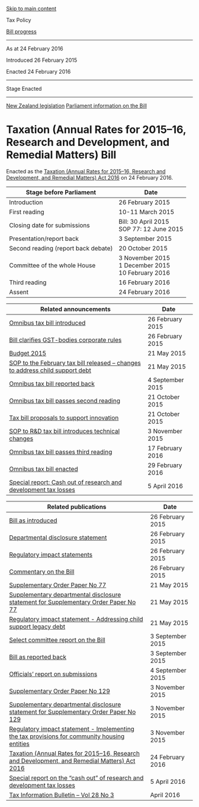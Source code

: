 [Skip to main content](#main-content-tp)

Tax Policy

[Bill progress](/bills)

* * *

As at 24 February 2016

Introduced 26 February 2015

Enacted 24 February 2016

* * *

Stage Enacted

* * *

[New Zealand legislation](https://legislation.govt.nz/bill/government/2015/0007/latest/versions.aspx)
[Parliament information on the Bill](https://www.parliament.nz/en/pb/bills-and-laws/bills-proposed-laws/document/00DBHOH_BILL62315_1/taxation-annual-rates-for-2015-16-research-and-development)

Taxation (Annual Rates for 2015–16, Research and Development, and Remedial Matters) Bill
========================================================================================

Enacted as the [Taxation (Annual Rates for 2015–16, Research and Development, and Remedial Matters) Act 2016](https://legislation.govt.nz/act/public/2016/0001/latest/contents.html)
 on 24 February 2016.

| Stage before Parliament | Date |
| --- | --- |
| Introduction | 26 February 2015 |
| First reading | 10-11 March 2015 |
| Closing date for submissions | Bill: 30 April 2015  <br>SOP 77: 12 June 2015 |
| Presentation/report back | 3 September 2015 |
| Second reading (report back debate) | 20 October 2015 |
| Committee of the whole House | 3 November 2015  <br>1 December 2015  <br>10 February 2016 |
| Third reading | 16 February 2016 |
| Assent | 24 February 2016 |

| Related announcements | Date |
| --- | --- |
| [Omnibus tax bill introduced](/news/2015/2015-02-26-omnibus-tax-bill-introduced) | 26 February 2015 |
| [Bill clarifies GST-bodies corporate rules](/news/2015/2015-02-26-bill-clarifies-gst-bodies-corporate-rules) | 26 February 2015 |
| [Budget 2015](/news/2015/2015-05-21-budget-2015) | 21 May 2015 |
| [SOP to the February tax bill released – changes to address child support debt](/news/2015/2015-05-21-sop-february-tax-bill-released-changes-address-child-support-debt) | 21 May 2015 |
| [Omnibus tax bill reported back](/news/2015/2015-09-04-omnibus-tax-bill-reported-back) | 4 September 2015 |
| [Omnibus tax bill passes second reading](/news/2015/2015-10-21-omnibus-tax-bill-passes-second-reading) | 21 October 2015 |
| [Tax bill proposals to support innovation](/news/2015/2015-10-21-tax-bill-proposals-support-innovation) | 21 October 2015 |
| [SOP to R&D tax bill introduces technical changes](/news/2015/2015-11-03-sop-rd-tax-bill-introduces-technical-changes) | 3 November 2015 |
| [Omnibus tax bill passes third reading](/news/2016/2016-02-17-omnibus-tax-bill-passes-third-reading) | 17 February 2016 |
| [Omnibus tax bill enacted](/news/2016/2016-02-29-omnibus-tax-bill-enacted) | 29 February 2016 |
| [Special report: Cash out of research and development tax losses](/news/2016/2016-04-05-special-report-cash-out-research-and-development-tax-losses) | 5 April 2016 |

| Related publications | Date |
| --- | --- |
| [Bill as introduced](https://legislation.govt.nz/bill/government/2015/0007/9.0/DLM6391508.html) | 26 February 2015 |
| [Departmental disclosure statement](http://disclosure.legislation.govt.nz/bill/government/2015/7/) | 26 February 2015 |
| [Regulatory impact statements](/publications/2015/2015-ris-arrdrm-bill) | 26 February 2015 |
| [Commentary on the Bill](/publications/2015/2015-commentary-arrdrm) | 26 February 2015 |
| [Supplementary Order Paper No 77](https://legislation.govt.nz/sop/government/2015/0077/latest/whole.html) | 21 May 2015 |
| [Supplementary departmental disclosure statement for Supplementary Order Paper No 77](http://disclosure.legislation.govt.nz/sop/government/2015/77/) | 21 May 2015 |
| [Regulatory impact statement - Addressing child support legacy debt](/publications/2015/2015-ris-sop-77-arrdrm-bill) | 21 May 2015 |
| [Select committee report on the Bill](https://www.parliament.nz/en/pb/sc/reports/document/51DBSCH_SCR64797_1/taxation-annual-rates-for-2015-16-research-and-development) | 3 September 2015 |
| [Bill as reported back](https://legislation.govt.nz/bill/government/2015/0007/14.0/DLM6391508.html) | 3 September 2015 |
| [Officials’ report on submissions](/publications/2015/2015-or-arrdrm) | 4 September 2015 |
| [Supplementary Order Paper No 129](https://legislation.govt.nz/sop/government/2015/0129/latest/whole.html) | 3 November 2015 |
| [Supplementary departmental disclosure statement for Supplementary Order Paper No 129](http://disclosure.legislation.govt.nz/sop/government/2015/129/) | 3 November 2015 |
| [Regulatory impact statement - Implementing the tax provisions for community housing entities](/publications/2015/2015-ris-sop-129-arrdrm-bill) | 3 November 2015 |
| [Taxation (Annual Rates for 2015–16, Research and Development, and Remedial Matters) Act 2016](https://legislation.govt.nz/act/public/2016/0001/latest/contents.html) | 24 February 2016 |
| [Special report on the “cash out” of research and development tax losses](/publications/2016/2016-sr-cash-out-tax-losses) | 5 April 2016 |
| [Tax Information Bulletin – Vol 28 No 3](https://www.taxtechnical.ird.govt.nz/tib/volume-28---2016/tib-vol28-no3) | April 2016 |